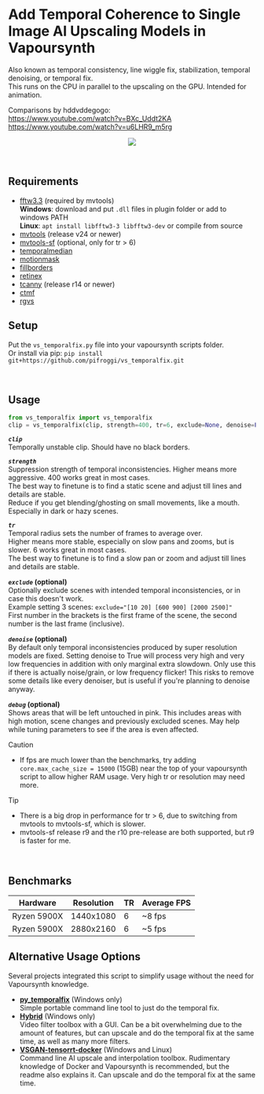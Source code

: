 

















# Add Temporal Coherence to Single Image AI Upscaling Models in Vapoursynth
Also known as temporal consistency, line wiggle fix, stabilization, temporal denoising, or temporal fix.  
This runs on the CPU in parallel to the upscaling on the GPU. Intended for animation.

Comparisons by hddvddegogo:  
https://www.youtube.com/watch?v=BXc_Uddt2KA  
https://www.youtube.com/watch?v=u6LHR9_m5rg  

<p align="center">
    <img src="README_example.gif"/>
</p>

<br />

## Requirements
* [fftw3.3](http://www.fftw.org/download.html) (required by mvtools)  
    __Windows__: download and put `.dll` files in plugin folder or add to windows PATH  
    __Linux__: `apt install libfftw3-3 libfftw3-dev` or compile from source
* [mvtools](https://github.com/dubhater/vapoursynth-mvtools) (release v24 or newer)
* [mvtools-sf](https://github.com/IFeelBloated/vapoursynth-mvtools-sf) (optional, only for tr > 6)
* [temporalmedian](https://github.com/dubhater/vapoursynth-temporalmedian)
* [motionmask](https://github.com/dubhater/vapoursynth-motionmask)
* [fillborders](https://github.com/dubhater/vapoursynth-fillborders)
* [retinex](https://github.com/HomeOfVapourSynthEvolution/VapourSynth-Retinex)
* [tcanny](https://github.com/HomeOfVapourSynthEvolution/VapourSynth-TCanny) (release r14 or newer)
* [ctmf](https://github.com/HomeOfVapourSynthEvolution/VapourSynth-CTMF)
* [rgvs](https://github.com/vapoursynth/vs-removegrain)

## Setup
Put the `vs_temporalfix.py` file into your vapoursynth scripts folder.  
Or install via pip: `pip install git+https://github.com/pifroggi/vs_temporalfix.git`

<br />

## Usage

```python
from vs_temporalfix import vs_temporalfix
clip = vs_temporalfix(clip, strength=400, tr=6, exclude=None, denoise=False, debug=False)
```

__*`clip`*__  
Temporally unstable clip.
Should have no black borders.

__*`strength`*__  
Suppression strength of temporal inconsistencies. Higher means more aggressive. 400 works great in most cases.  
The best way to finetune is to find a static scene and adjust till lines and details are stable.  
Reduce if you get blending/ghosting on small movements, like a mouth. Especially in dark or hazy scenes.

__*`tr`*__  
Temporal radius sets the number of frames to average over.  
Higher means more stable, especially on slow pans and zooms, but is slower. 6 works great in most cases.  
The best way to finetune is to find a slow pan or zoom and adjust till lines and details are stable.

__*`exclude`* (optional)__  
Optionally exclude scenes with intended temporal inconsistencies, or in case this doesn't work.  
Example setting 3 scenes: `exclude="[10 20] [600 900] [2000 2500]"`  
First number in the brackets is the first frame of the scene, the second number is the last frame (inclusive).

__*`denoise`* (optional)__  
By default only temporal inconsistencies produced by super resolution models are fixed. Setting denoise to True will process very high and very low frequencies in addition with only marginal extra slowdown.
Only use this if there is actually noise/grain, or low frequency flicker! This risks to remove some details like every denoiser, but is useful if you're planning to denoise anyway.

__*`debug`* (optional)__  
Shows areas that will be left untouched in pink. This includes areas with high motion, scene changes and previously excluded scenes. May help while tuning parameters to see if the area is even affected.

> [!CAUTION]
> * If fps are much lower than the benchmarks, try adding `core.max_cache_size = 15000` (15GB) near the top of your vapoursynth script to allow higher RAM usage. Very high tr or resolution may need more.

> [!TIP]
> * There is a big drop in performance for tr > 6, due to switching from mvtools to mvtools-sf, which is slower.
> * mvtools-sf release r9 and the r10 pre-release are both supported, but r9 is faster for me.

<br />

## Benchmarks

| Hardware    | Resolution | TR | Average FPS
| ----------- | ---------- | -- | -----------
| Ryzen 5900X | 1440x1080  | 6  | ~8 fps
| Ryzen 5900X | 2880x2160  | 6  | ~5 fps

## Alternative Usage Options
Several projects integrated this script to simplify usage without the need for Vapoursynth knowledge.
* __[py_temporalfix](https://github.com/JepEtau/py_temporalfix)__ (Windows only)  
  Simple portable command line tool to just do the temporal fix.
* __[Hybrid](https://www.selur.de/)__ (Windows only)  
  Video filter toolbox with a GUI. Can be a bit overwhelming due to the amount of features, but can upscale and do the temporal fix at the same time, as well as many more filters.
* __[VSGAN-tensorrt-docker](https://github.com/styler00dollar/VSGAN-tensorrt-docker)__ (Windows and Linux)  
  Command line AI upscale and interpolation toolbox. Rudimentary knowledge of Docker and Vapoursynth is recommended, but the readme also explains it. Can upscale and do the temporal fix at the same time.

